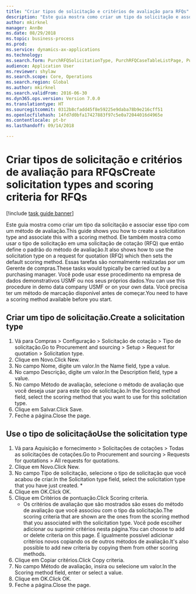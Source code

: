 ```yaml
--- 
title: "Criar tipos de solicitação e critérios de avaliação para RFQs"
description: "Este guia mostra como criar um tipo da solicitação e associar esse tipo com um método de avaliação."
author: mkirknel
manager: AnnBe
ms.date: 08/29/2018
ms.topic: business-process
ms.prod: 
ms.service: dynamics-ax-applications
ms.technology: 
ms.search.form: PurchRFQSolicitationType, PurchRFQCaseTableListPage, PurchCreateRFQCase, PurchRFQCaseTable, PurchRFQScoringRFQCaseCriteria, PurchRFQScoringCriteriaCopy
audience: Application User
ms.reviewer: shylaw
ms.search.scope: Core, Operations
ms.search.region: Global
ms.author: mkirknel
ms.search.validFrom: 2016-06-30
ms.dyn365.ops.version: Version 7.0.0
ms.translationtype: HT
ms.sourcegitcommit: 0312b8cfadd45f8e59225e9daba78b9e216cff51
ms.openlocfilehash: 14fd7d0bfa17427883f97c5e0a72044016d4965e
ms.contentlocale: pt-br
ms.lasthandoff: 09/14/2018

---
```

# <a name="create-solicitation-types-and-scoring-criteria-for-rfqs"></a><span data-ttu-id="6e982-103">Criar tipos de solicitação e critérios de avaliação para RFQs</span><span class="sxs-lookup"><span data-stu-id="6e982-103">Create solicitation types and scoring criteria for RFQs</span></span>

[!include [task guide banner](../../includes/task-guide-banner.md)]

<span data-ttu-id="6e982-104">Este guia mostra como criar um tipo da solicitação e associar esse tipo com um método de avaliação.</span><span class="sxs-lookup"><span data-stu-id="6e982-104">This guide shows you how to create a solicitation type and associate this with a scoring method.</span></span> <span data-ttu-id="6e982-105">Ele também mostra como usar o tipo de solicitação em uma solicitação de cotação (RFQ) que então define o padrão do método de avaliação.</span><span class="sxs-lookup"><span data-stu-id="6e982-105">It also shows how to use the solicitation type on a request for quotation (RFQ) which then sets the default scoring method.</span></span> <span data-ttu-id="6e982-106">Essas tarefas são normalmente realizadas por um Gerente de compras.</span><span class="sxs-lookup"><span data-stu-id="6e982-106">These tasks would typically be carried out by a purchasing manager.</span></span> <span data-ttu-id="6e982-107">Você pode usar esse procedimento na empresa de dados demonstrativos USMF ou nos seus próprios dados.</span><span class="sxs-lookup"><span data-stu-id="6e982-107">You can use this procedure in demo data company USMF or on your own data.</span></span> <span data-ttu-id="6e982-108">Você precisa ter um método de marcação disponível antes de começar.</span><span class="sxs-lookup"><span data-stu-id="6e982-108">You need to have a scoring method available before you start.</span></span>


## <a name="create-a-solicitation-type"></a><span data-ttu-id="6e982-109">Criar um tipo de solicitação.</span><span class="sxs-lookup"><span data-stu-id="6e982-109">Create a solicitation type</span></span>
1. <span data-ttu-id="6e982-110">Vá para Compras > Configuração > Solicitação de cotação > Tipo de solicitação.</span><span class="sxs-lookup"><span data-stu-id="6e982-110">Go to Procurement and sourcing > Setup > Request for quotation > Solicitation type.</span></span>
2. <span data-ttu-id="6e982-111">Clique em Novo.</span><span class="sxs-lookup"><span data-stu-id="6e982-111">Click New.</span></span>
3. <span data-ttu-id="6e982-112">No campo Nome, digite um valor.</span><span class="sxs-lookup"><span data-stu-id="6e982-112">In the Name field, type a value.</span></span>
4. <span data-ttu-id="6e982-113">No campo Descrição, digite um valor.</span><span class="sxs-lookup"><span data-stu-id="6e982-113">In the Description field, type a value.</span></span>
5. <span data-ttu-id="6e982-114">No campo Método de avaliação, selecione o método de avaliação que você deseja usar para este tipo de solicitação.</span><span class="sxs-lookup"><span data-stu-id="6e982-114">In the Scoring method field, select the scoring method that you want to use for this solicitation type.</span></span>
6. <span data-ttu-id="6e982-115">Clique em Salvar.</span><span class="sxs-lookup"><span data-stu-id="6e982-115">Click Save.</span></span>
7. <span data-ttu-id="6e982-116">Feche a página.</span><span class="sxs-lookup"><span data-stu-id="6e982-116">Close the page.</span></span>

## <a name="use-the-solicitation-type"></a><span data-ttu-id="6e982-117">Use o tipo de solicitação</span><span class="sxs-lookup"><span data-stu-id="6e982-117">Use the solicitation type</span></span>
1. <span data-ttu-id="6e982-118">Vá para Aquisição e fornecimento > Solicitações de cotações > Todas as solicitações de cotações.</span><span class="sxs-lookup"><span data-stu-id="6e982-118">Go to Procurement and sourcing > Requests for quotations > All requests for quotations.</span></span>
2. <span data-ttu-id="6e982-119">Clique em Novo.</span><span class="sxs-lookup"><span data-stu-id="6e982-119">Click New.</span></span>
3. <span data-ttu-id="6e982-120">No campo Tipo de solicitação, selecione o tipo de solicitação que você acabou de criar.</span><span class="sxs-lookup"><span data-stu-id="6e982-120">In the Solicitation type field, select the solicitation type that you have just created.</span></span> 
    *   
4. <span data-ttu-id="6e982-121">Clique em OK.</span><span class="sxs-lookup"><span data-stu-id="6e982-121">Click OK.</span></span>
5. <span data-ttu-id="6e982-122">Clique em Critérios de pontuação.</span><span class="sxs-lookup"><span data-stu-id="6e982-122">Click Scoring criteria.</span></span>
    * <span data-ttu-id="6e982-123">Os critérios de avaliação que são mostrados são esses do método de avaliação que você associou com o tipo da solicitação.</span><span class="sxs-lookup"><span data-stu-id="6e982-123">The scoring criteria that are shown are the ones from the scoring method that you associated with the solicitation type.</span></span> <span data-ttu-id="6e982-124">Você pode escolher adicionar ou suprimir critérios nesta página.</span><span class="sxs-lookup"><span data-stu-id="6e982-124">You can choose to add or delete criteria on this page.</span></span> <span data-ttu-id="6e982-125">É igualmente possível adicionar critérios novos copiando os de outros métodos de avaliação.</span><span class="sxs-lookup"><span data-stu-id="6e982-125">It's also possible to add new criteria by copying them from other scoring methods.</span></span>  
6. <span data-ttu-id="6e982-126">Clique em Copiar critérios.</span><span class="sxs-lookup"><span data-stu-id="6e982-126">Click Copy criteria.</span></span>
7. <span data-ttu-id="6e982-127">No campo Método de avaliação, insira ou selecione um valor.</span><span class="sxs-lookup"><span data-stu-id="6e982-127">In the Scoring method field, enter or select a value.</span></span>
8. <span data-ttu-id="6e982-128">Clique em OK.</span><span class="sxs-lookup"><span data-stu-id="6e982-128">Click OK.</span></span>
9. <span data-ttu-id="6e982-129">Feche a página.</span><span class="sxs-lookup"><span data-stu-id="6e982-129">Close the page.</span></span>


